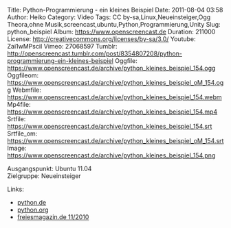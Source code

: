Title: Python-Programmierung - ein kleines Beispiel
Date: 2011-08-04 03:58
Author: Heiko
Category: Video
Tags: CC by-sa,Linux,Neueinsteiger,Ogg Theora,ohne Musik,screencast,ubuntu,Python,Programmierung,Unity
Slug: python_beispiel
Album: https://www.openscreencast.de
Duration: 211000
License: http://creativecommons.org/licenses/by-sa/3.0/
Youtube: Zai1wMPsciI
Vimeo: 27068597
Tumblr: http://openscreencast.tumblr.com/post/8354807208/python-programmierung-ein-kleines-beispiel
Oggfile: https://www.openscreencast.de/archive/python_kleines_beispiel_154.ogg
Oggfileom: https://www.openscreencast.de/archive/python_kleines_beispiel_oM_154.ogg
Webmfile: https://www.openscreencast.de/archive/python_kleines_beispiel_154.webm
Mp4file: https://www.openscreencast.de/archive/python_kleines_beispiel_154.mp4
Srtfile: https://www.openscreencast.de/archive/python_kleines_beispiel_154.srt
Srtfile_om: https://www.openscreencast.de/archive/python_kleines_beispiel_oM_154.srt
Image: https://www.openscreencast.de/archive/python_kleines_beispiel_154.png

Ausgangspunkt: Ubuntu 11.04  
Zielgruppe: Neueinsteiger  

Links:

  * [python.de](http://www.python.de "Link zu Python.de")
  * [python.org](http://www.python.org "Link zu Python.org")
  * [freiesmagazin.de 11/2010](http://www.freiesmagazin.de/freiesMagazin-2010-11 "Link zu freiesmagazin.de")

